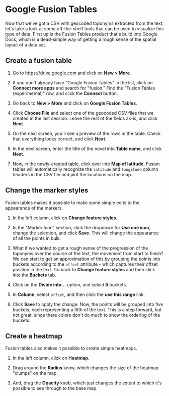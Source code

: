 # Google Fusion Tables

Now that we've got a CSV with geocoded toponyms extracted from the text, let's take a look at some off-the-shelf tools that can be used to visualize this type of data. First up is the Fusion Tables product that's build into Google Docs, which is a dead-simple way of getting a rough sense of the spatial layout of a data set.

## Create a fusion table

1. Go to https://drive.google.com and click on **New > More**.

1. If you don't already have "Google Fusion Tables" in the list, click on **Connect more apps** and search for "fusion." Find the "Fusion Tables (experimental)" row, and click the **Connect** button.

1. Go back to **New > More** and click on **Google Fusion Tables**.

1. Click **Choose File** and select one of the geocoded CSV files that we created in the last session. Leave the rest of the fields as-is, and click **Next**.

1. On the next screen, you'll see a preview of the rows in the table. Check that everything looks correct, and click **Next**.

1. In the next screen, enter the title of the novel into **Table name**, and click **Next**.

1. Now, in the newly-created table, click over into **Map of latitude**. Fusion tables will automatically recognize the `latitude` and `longitude` column headers in the CSV file and plot the locations on the map.

## Change the marker styles

Fusion tables makes it possible to make some simple edits to the appearance of the markers.

1. In the left column, click on **Change feature styles**.

1. In the "Marker Icon" section, click the dropdown for **Use one icon**, change the selection, and click **Save**. This will change the appearance of all the points in bulk.

1. What if we wanted to get a rough sense of the progression of the toponyms over the course of the text, the movement from start to finish? We can start to get an approximation of this by grouping the points into buckets according to the `offset` attribute - which captures their offset position in the text. Go back to **Change feature styles** and then click into the **Buckets** tab.

1. Click on the **Divide into...** option, and select **5** buckets.

1. In **Column**, select `offset`, and then click the **use this range** link.

1. Click **Save** to apply the change. Now, the points will be grouped into five buckets, each representing a fifth of the text. This is a step forward, but not great, since there colors don't do much to show the ordering of the buckets.

## Create a heatmap

Fusion tables also makes it possible to create simple heatmaps.

1. In the left column, click on **Heatmap**.

1. Drag around the **Radius** know, which changes the size of the heatmap "clumps" on the map.

1. And, drag the **Opacity** knob, which just changes the extent to which it's possible to see through to the base map.
